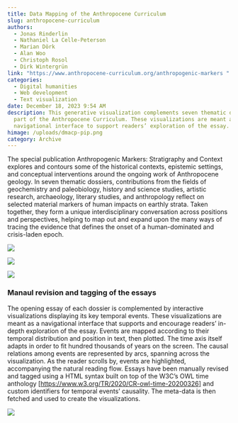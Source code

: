```yaml
---
title: Data Mapping of the Anthropocene Curriculum
slug: anthropocene-curriculum
authors:
  - Jonas Rinderlin
  - Nathaniel La Celle-Peterson
  - Marian Dörk
  - Alan Woo
  - Christoph Rosol
  - Dirk Wintergrün
link: "https://www.anthropocene-curriculum.org/anthropogenic-markers "
categories:
  - Digital humanities
  - Web development
  - Text visualization
date: December 18, 2023 9:54 AM
description: This generative visualization complements seven thematic dossiers
  part of the Anthropocene Curriculum. These visualizations are meant as a
  navigational interface to support readers’ exploration of the essay.
himage: /uploads/dmacp-pip.png
category: Archive
---
```

The special publication Anthropogenic Markers: Stratigraphy and Context explores and contours some of the historical contexts, epistemic settings, and conceptual interventions around the ongoing work of Anthropocene geology. In seven thematic dossiers, contributions from the fields of geochemistry and paleobiology, history and science studies, artistic research, archaeology, literary studies, and anthropology reflect on selected material markers of human impacts on earthly strata. Taken together, they form a unique interdisciplinary conversation across positions and perspectives, helping to map out and expand upon the many ways of tracing the evidence that defines the onset of a human-dominated and crisis-laden epoch.

![](/uploads/video_amd.gif)

![](/uploads/dmacp-visualization-expanded.png)

![](/uploads/dmacp-visualization-expanded-selected.png)

### Manaul revision and tagging of the essays

The opening essay of each dossier is complemented by interactive visualizations displaying its key temporal events. These visualizations are meant as a navigational interface that supports and encourage readers’ in-depth exploration of the essay. Events are mapped according to their temporal distribution and position in text, then plotted. The time axis itself adapts in order to fit hundred thousands of years on the screen. The causal relations among events are represented by arcs, spanning across the visualization. As the reader scrolls by, events are highlighted, accompanying the natural reading flow. Essays have been manually revised and tagged using a HTML syntax built on top of the W3C’s OWL time anthology \[https://www.w3.org/TR/2020/CR-owl-time-20200326] and custom identifiers for temporal events’ causality. The meta-data is then fetched and used to create the visualizations.

![](/uploads/dmacp-synthax.png)